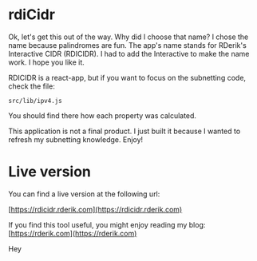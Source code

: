 # rdiCidr

Ok, let's get this out of the way. Why did I choose that name? I chose the name because palindromes are fun. The app's name stands for RDerik's Interactive  CIDR (RDICIDR). I had to add the Interactive to make the name work. I hope you like it. 

RDICIDR is a react-app, but if you want to focus on the subnetting code, check the file: 

```
src/lib/ipv4.js 
```  

You should find there how each property was calculated.

This application is not a final product. I just built it because I wanted to refresh my subnetting knowledge. Enjoy!

# Live version  

You can find a live version at the following url:
 
[https://rdicidr.rderik.com](https://rdicidr.rderik.com)

If you find this tool useful, you might enjoy reading my blog: [https://rderik.com](https://rderik.com)

Hey
